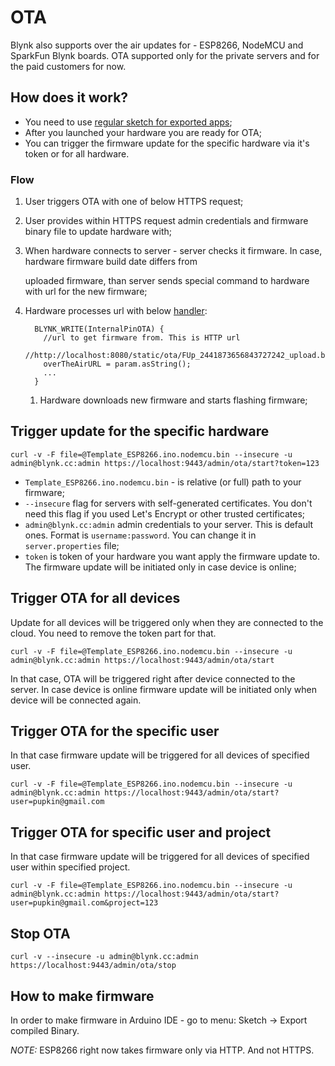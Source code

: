 # OTA

Blynk also supports over the air updates for - ESP8266, NodeMCU and SparkFun Blynk boards. OTA supported only for the private servers and for the paid customers for now.

## How does it work?

* You need to use [regular sketch for exported apps](https://github.com/blynkkk/blynk-library/tree/master/examples/Blynk.Inject/Template_ESP8266);
* After you launched your hardware you are ready for OTA;
* You can trigger the firmware update for the specific hardware via it's token or for all hardware.

### Flow

1. User triggers OTA with one of below HTTPS request;
2. User provides within HTTPS request admin credentials and firmware binary file to update hardware with;
3. When hardware connects to server - server checks it firmware. In case, hardware firmware build date differs from 

   uploaded firmware, than server sends special command to hardware with url for the new firmware;

4. Hardware processes url with below [handler](https://github.com/blynkkk/blynk-library/blob/master/examples/Blynk.Inject/Template_ESP8266/OTA.h#L31):

   ```text
     BLYNK_WRITE(InternalPinOTA) {
       //url to get firmware from. This is HTTP url
       //http://localhost:8080/static/ota/FUp_2441873656843727242_upload.bin
       overTheAirURL = param.asString();
       ...
     }
   ```

   1. Hardware downloads new firmware and starts flashing firmware;  

## Trigger update for the specific hardware

```text
curl -v -F file=@Template_ESP8266.ino.nodemcu.bin --insecure -u admin@blynk.cc:admin https://localhost:9443/admin/ota/start?token=123
```

* `Template_ESP8266.ino.nodemcu.bin` - is relative \(or full\) path to your firmware;
* `--insecure` flag for servers with self-generated certificates. You don't need this flag if you used Let's Encrypt or other trusted certificates;
* `admin@blynk.cc:admin` admin credentials to your server. This is default ones. Format is `username:password`. You can change it in `server.properties` file;
* `token` is token of your hardware you want apply the firmware update to. The firmware update will be initiated only in case device is online;

## Trigger OTA for all devices

Update for all devices will be triggered only when they are connected to the cloud. You need to remove the token part for that.

```text
curl -v -F file=@Template_ESP8266.ino.nodemcu.bin --insecure -u admin@blynk.cc:admin https://localhost:9443/admin/ota/start
```

In that case, OTA will be triggered right after device connected to the server. In case device is online firmware update will be initiated only when device will be connected again.

## Trigger OTA for the specific user

In that case firmware update will be triggered for all devices of specified user.

```text
curl -v -F file=@Template_ESP8266.ino.nodemcu.bin --insecure -u admin@blynk.cc:admin https://localhost:9443/admin/ota/start?user=pupkin@gmail.com
```

## Trigger OTA for specific user and project

In that case firmware update will be triggered for all devices of specified user within specified project.

```text
curl -v -F file=@Template_ESP8266.ino.nodemcu.bin --insecure -u admin@blynk.cc:admin https://localhost:9443/admin/ota/start?user=pupkin@gmail.com&project=123
```

## Stop OTA

```text
curl -v --insecure -u admin@blynk.cc:admin https://localhost:9443/admin/ota/stop
```

## How to make firmware

In order to make firmware in Arduino IDE - go to menu: Sketch -&gt; Export compiled Binary.

_NOTE:_ ESP8266 right now takes firmware only via HTTP. And not HTTPS.

